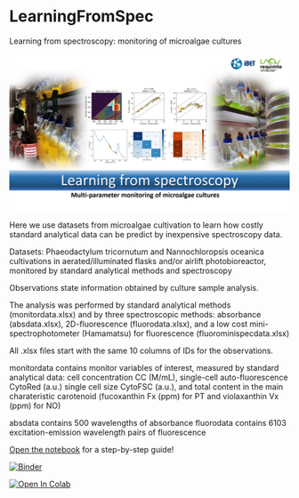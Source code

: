 # LearningFromSpec

Learning from spectroscopy: monitoring of microalgae cultures

![Animation](https://raw.githubusercontent.com/PedroReynoldsBrandao/LearningFromSpectra/main/images/title.gif)

Here we use datasets from microalgae cultivation to learn how costly standard analytical data can be predict by inexpensive spectroscopy data.

Datasets: Phaeodactylum tricornutum and Nannochloropsis oceanica cultivations in aerated/illuminated flasks and/or airlift photobioreactor, 
monitored by standard analytical methods and spectroscopy

Observations state information obtained by culture sample analysis.

The analysis was performed by standard analytical methods (monitordata.xlsx)
and by three spectroscopic methods: absorbance (absdata.xlsx), 2D-fluorescence
(fluorodata.xlsx), and a low cost mini-spectrophotometer (Hamamatsu) for
fluorescence (fluorominispecdata.xlsx)

All .xlsx files start with the same 10 columns of IDs for the observations.

monitordata contains monitor variables of interest, measured by standard
analytical data: cell concentration CC (M/mL), single-cell auto-fluorescence
CytoRed (a.u.) single cell size CytoFSC (a.u.), and total content in the
main charateristic carotenoid (fucoxanthin Fx (ppm) for PT and violaxanthin
Vx (ppm) for NO)

absdata contains 500 wavelengths of absorbance
fluorodata contains 6103 excitation-emission wavelength pairs of fluorescence

[Open the notebook](learnfromspec_unsupervised.ipynb) for a step-by-step guide!


[![Binder](https://mybinder.org/badge_logo.svg)](https://mybinder.org/v2/gh/PedroReynoldsBrandao/LearningFromSpectra/main?filepath=LearningFromSpec_part1.ipynb)

[![Open In Colab](https://colab.research.google.com/assets/colab-badge.svg)](https://colab.research.google.com/github/PedroReynoldsBrandao/LearningFromSpectra/blob/main/LearningFromSpec_part1.ipynb)


